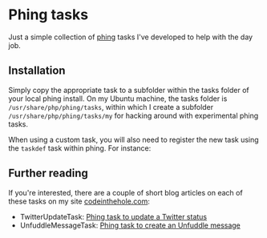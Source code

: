 Phing tasks
===========

Just a simple collection of [phing](http://phing.info/trac/) tasks I've developed
to help with the day job.  

Installation
------------
Simply copy the appropriate task to a subfolder within the tasks folder of your local phing install.  On
my Ubuntu machine, the tasks folder is `/usr/share/php/phing/tasks`, within which I create a subfolder 
`/usr/share/php/phing/tasks/my` for hacking around with experimental phing tasks.  

When using a custom task, you will also need to register the new task using the
`taskdef` task within phing.  For instance:
	<taskdef name="mynewtask" classname="phing.tasks.my.MyNewTask" />

Further reading
---------------
If you're interested, there are a couple of short blog articles on each of these
tasks on my site [codeinthehole.com](http://codeinthehole.com):

*    TwitterUpdateTask: [Phing task to update a Twitter status](http://codeinthehole.com/archives/14-Phing-task-to-update-Twitter-status.html)
*    UnfuddleMessageTask: [Phing task to create an Unfuddle message](http://codeinthehole.com/archives/15-Phing-task-to-create-an-Unfuddle-message.html)
